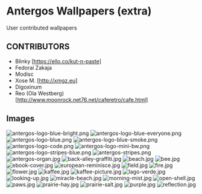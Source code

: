 # Antergos Wallpapers (extra)
User contributed wallpapers

## CONTRIBUTORS
- Blinky [https://ello.co/kut-n-paste]
- Fedorai Zakaja
- Modisc
- Xose M. [http://xmgz.eu]
- Digoxinum
- Reo (Ola Westberg) [http://www.moonrock.net76.net/caferetro/cafe.html]

## Images
![antergos-logo-blue-bright.png](antergos-logo-blue-bright.png)
![antergos-logo-blue-everyone.png](antergos-logo-blue-everyone.png)
![antergos-logo-blue.png](antergos-logo-blue.png)
![antergos-logo-blue-smoke.png](antergos-logo-blue-smoke.png)
![antergos-logo-code.png](antergos-logo-code.png)
![antergos-logo-mini-bw.png](antergos-logo-mini-bw.png)
![antergos-logo-stripes-blue.png](antergos-logo-stripes-blue.png)
![antergos-stripes.png](antergos-stripes.png)
![antergos-organ.jpg](antergos-organ.jpg)
![back-alley-graffiti.jpg](back-alley-graffiti.jpg)
![beach.jpg](beach.jpg)
![bee.jpg](bee.jpg)
![ebook-cover.jpg](ebook-cover.jpg)
![european-reminisce.jpg](european-reminisce.jpg)
![field.jpg](field.jpg)
![fire.jpg](fire.jpg)
![flower.jpg](flower.jpg)
![kaffee.jpg](kaffee.jpg)
![kaffee-picture.jpg](kaffee-picture.jpg)
![lago-verde.jpg](lago-verde.jpg)
![looking-up.jpg](looking-up.jpg)
![miracle-beach.jpg](miracle-beach.jpg)
![morning-mist.jpg](morning-mist.jpg)
![open-shell.jpg](open-shell.jpg)
![paws.jpg](paws.jpg)
![prairie-hay.jpg](prairie-hay.jpg)
![prairie-salt.jpg](prairie-salt.jpg)
![purple.jpg](purple.jpg)
![reflection.jpg](reflection.jpg)
